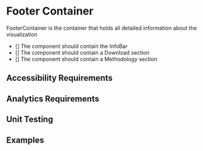 # Footer Container

FooterContainer is the container that holds all detailed information about the visualization

* [] The component should contain the InfoBar
* [] The component should contain a Download section
* [] The component should contain a Methodology section

## Accessibility Requirements


## Analytics Requirements


## Unit Testing


## Examples

